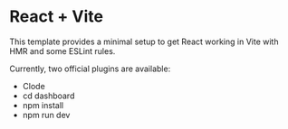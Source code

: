 # React + Vite

This template provides a minimal setup to get React working in Vite with HMR and some ESLint rules.

Currently, two official plugins are available:

- Clode
- cd dashboard
- npm install
- npm run dev
